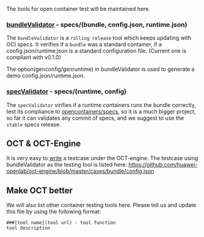 The tools for open container test will be maintained here.

### [bundleValidator](bundleValidator/README.md) - specs/(bundle, config.json, runtime.json)
The `bundleValidator` is a `rolling release` tool which keeps updating with OCI specs.
It verifies if a `bundle` was a standard container, if a config.json/runtime.json is a standard configuration file.
(Current one is compliant with v0.1.0)

The option(genconfig/genruntime) in bundleValidator is used to generate a demo config.json/runtime.json.

### [specValidator](specsValidator/README.md) - specs/(runtime, config)
The `specValidator` virifies if a runtime containers runs the bundle correctly, test its compliance to [opencontainers/specs](https://github.com/opencontainers/specs), so it is a much bigger project, so far it can validates any commit of specs, and we suggest to use the `stable` specs release.     


## OCT & OCT-Engine
It is very easy to [write](https://github.com/huawei-openlab/oct-engine/blob/master/cases/README.md) a testcase under the OCT-engine.
The testcase using bundleValidator as the testing tool is listed here:
https://github.com/huawei-openlab/oct-engine/blob/master/cases/bundle/config.json

## Make OCT better
We will also list other container testing tools here.
Please tell us and update this file by using the following format:

```
###[tool name](tool url) - tool function
tool description

```
